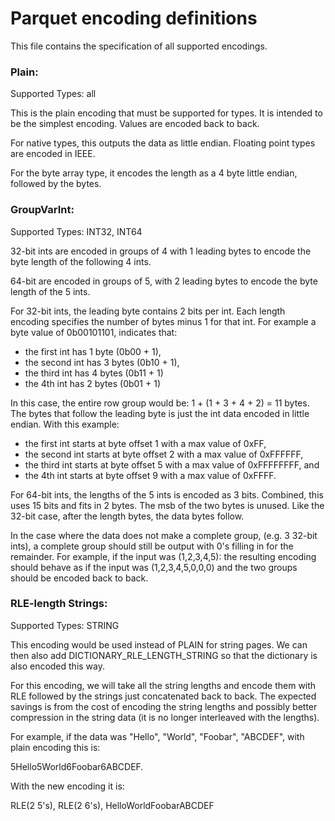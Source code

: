 
Parquet encoding definitions
====

This file contains the specification of all supported encodings.

### Plain:

Supported Types: all

This is the plain encoding that must be supported for types.  It is
intended to be the simplest encoding.  Values are encoded back to back. 

For native types, this outputs the data as little endian. Floating
    point types are encoded in IEEE.  

For the byte array type, it encodes the length as a 4 byte little
endian, followed by the bytes.

### GroupVarInt:

Supported Types: INT32, INT64


32-bit ints are encoded in groups of 4 with 1 leading bytes to encode the
byte length of the following 4 ints.

64-bit are encoded in groups of 5,
with 2 leading bytes to encode the byte length of the 5 ints.  

For 32-bit ints, the leading byte contains 2 bits per int.  Each length
encoding specifies the number of bytes minus 1 for that int.  For example
a byte value of 0b00101101, indicates that:

  * the first int has 1 byte (0b00 + 1), 
  * the second int has 3 bytes (0b10 + 1),
  * the third int has 4 bytes (0b11 + 1)
  * the 4th int has 2 bytes (0b01 + 1)

In this case, the entire row group would be: 1 + (1 + 3 + 4 + 2) = 11 bytes.  
The bytes that follow the leading byte is just the int data encoded in little
endian.  With this example:

  * the first int starts at byte offset 1 with a max value of 0xFF,
  * the second int starts at byte offset 2 with a max value of 0xFFFFFF,
  * the third int starts at byte offset 5 with a max value of 0xFFFFFFFF, and
  * the 4th int starts at byte offset 9 with a max value of 0xFFFF. 

For 64-bit ints, the lengths of the 5 ints is encoded as 3 bits.  Combined,
this uses 15 bits and fits in 2 bytes.  The msb of the two bytes is unused.
Like the 32-bit case, after the length bytes, the data bytes follow.

In the case where the data does not make a complete group, (e.g. 3 32-bit ints),
a complete group should still be output with 0's filling in for the remainder.
For example, if the input was (1,2,3,4,5): the resulting encoding should
behave as if the input was (1,2,3,4,5,0,0,0) and the two groups should be
encoded back to back.

### RLE-length Strings:

Supported Types: STRING

This encoding would be used instead of PLAIN for string pages. We can then also add 
DICTIONARY_RLE_LENGTH_STRING so that the dictionary is also encoded this way.

For this encoding, we will take all the string lengths and encode them with RLE followed
by the strings just concatenated back to back. The expected savings is from the cost of
encoding the string lengths and possibly better compression in the string data (it is no
longer interleaved with the lengths).

For example, if the data was "Hello", "World", "Foobar", "ABCDEF", with plain encoding
this is:

5Hello5World6Foobar6ABCDEF. 

With the new encoding it is:

RLE(2 5's), RLE(2 6's), HelloWorldFoobarABCDEF
